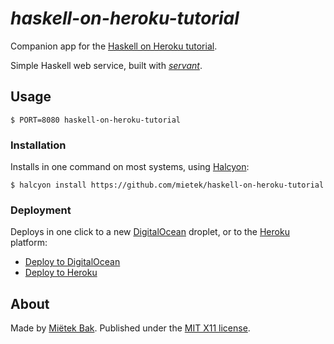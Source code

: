 _haskell-on-heroku-tutorial_
============================

Companion app for the [Haskell on Heroku tutorial](https://haskellonheroku.com/tutorial/).

Simple Haskell web service, built with [_servant_](https://hackage.haskell.org/package/servant).


Usage
-----

```
$ PORT=8080 haskell-on-heroku-tutorial
```


### Installation

Installs in one command on most systems, using [Halcyon](https://halcyon.sh/):

```
$ halcyon install https://github.com/mietek/haskell-on-heroku-tutorial
```


### Deployment

Deploys in one click to a new [DigitalOcean](https://digitalocean.com/) droplet, or to the [Heroku](https://heroku.com/) platform:

- [Deploy to DigitalOcean](https://halcyon.sh/deploy/?url=https://github.com/mietek/haskell-on-heroku-tutorial)
- [Deploy to Heroku](https://heroku.com/deploy?template=https://github.com/adicirstei/notes)


About
-----

Made by [Miëtek Bak](https://mietek.io/).  Published under the [MIT X11 license](https://mietek.io/license/).
